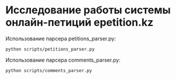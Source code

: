# Исследование работы системы онлайн-петиций epetition.kz
Использование парсера petitions_parser.py:
```
python scripts/petitions_parser.py
```
  
Использование парсера comments_parser.py:
```
python scripts/comments_parser.py
```